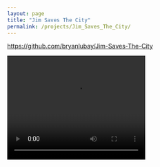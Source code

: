 ```yaml
---
layout: page
title: "Jim Saves The City"
permalink: /projects/Jim_Saves_The_City/
---
```


<html>
  <head>
    <meta charset="utf-8">
    <meta http-equiv="X-UA-Compatible" content="IE=edge">
    <meta name="description" content="">
    <meta name="viewport" content="width=device-width, initial-scale=1">
    <link rel="stylesheet" href="../../styles.css">
  </head>

 <a href="https://github.com/bryanlubay/Jim-Saves-The-City">https://github.com/bryanlubay/Jim-Saves-The-City</a>

 <video width="320" height="240" controls>
  <source src="Jim_Demo.mp4" type="video/mp4">
Your browser does not support the video tag.
</video>

</html>